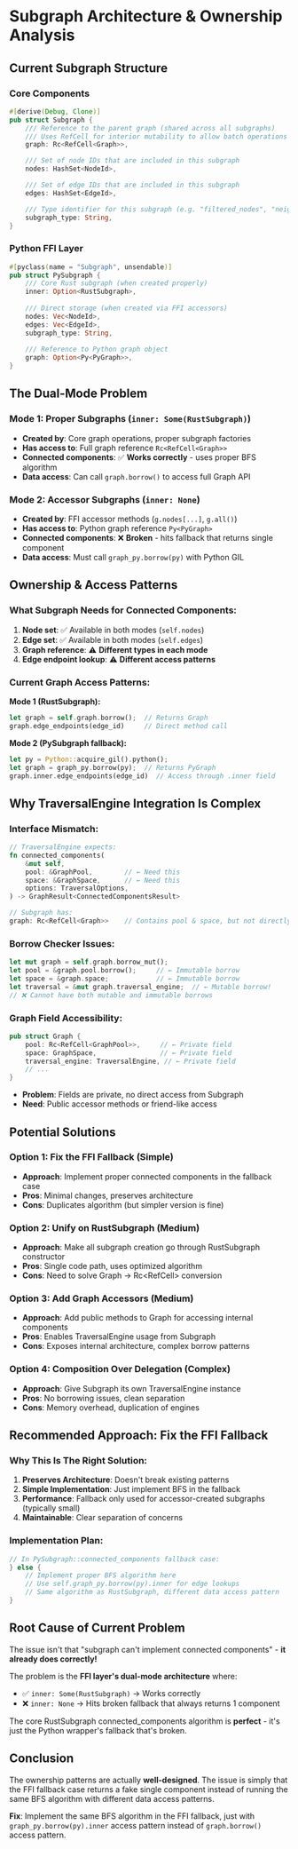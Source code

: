 # Subgraph Architecture & Ownership Analysis

## Current Subgraph Structure

### Core Components
```rust
#[derive(Debug, Clone)]
pub struct Subgraph {
    /// Reference to the parent graph (shared across all subgraphs)
    /// Uses RefCell for interior mutability to allow batch operations
    graph: Rc<RefCell<Graph>>,

    /// Set of node IDs that are included in this subgraph
    nodes: HashSet<NodeId>,

    /// Set of edge IDs that are included in this subgraph  
    edges: HashSet<EdgeId>,

    /// Type identifier for this subgraph (e.g. "filtered_nodes", "neighborhood")
    subgraph_type: String,
}
```

### Python FFI Layer
```rust
#[pyclass(name = "Subgraph", unsendable)]
pub struct PySubgraph {
    /// Core Rust subgraph (when created properly)
    inner: Option<RustSubgraph>,
    
    /// Direct storage (when created via FFI accessors) 
    nodes: Vec<NodeId>,
    edges: Vec<EdgeId>,
    subgraph_type: String,
    
    /// Reference to Python graph object
    graph: Option<Py<PyGraph>>,
}
```

## The Dual-Mode Problem

### Mode 1: Proper Subgraphs (`inner: Some(RustSubgraph)`)
- **Created by**: Core graph operations, proper subgraph factories
- **Has access to**: Full graph reference `Rc<RefCell<Graph>>`
- **Connected components**: ✅ **Works correctly** - uses proper BFS algorithm
- **Data access**: Can call `graph.borrow()` to access full Graph API

### Mode 2: Accessor Subgraphs (`inner: None`)
- **Created by**: FFI accessor methods (`g.nodes[...]`, `g.all()`)
- **Has access to**: Python graph reference `Py<PyGraph>` 
- **Connected components**: ❌ **Broken** - hits fallback that returns single component
- **Data access**: Must call `graph_py.borrow(py)` with Python GIL

## Ownership & Access Patterns

### What Subgraph Needs for Connected Components:

1. **Node set**: ✅ Available in both modes (`self.nodes`)
2. **Edge set**: ✅ Available in both modes (`self.edges`) 
3. **Graph reference**: ⚠️ **Different types in each mode**
4. **Edge endpoint lookup**: ⚠️ **Different access patterns**

### Current Graph Access Patterns:

**Mode 1 (RustSubgraph):**
```rust
let graph = self.graph.borrow();  // Returns Graph
graph.edge_endpoints(edge_id)     // Direct method call
```

**Mode 2 (PySubgraph fallback):**
```rust
let py = Python::acquire_gil().python();
let graph = graph_py.borrow(py);  // Returns PyGraph  
graph.inner.edge_endpoints(edge_id)  // Access through .inner field
```

## Why TraversalEngine Integration Is Complex

### Interface Mismatch:
```rust
// TraversalEngine expects:
fn connected_components(
    &mut self,
    pool: &GraphPool,        // ← Need this
    space: &GraphSpace,      // ← Need this  
    options: TraversalOptions,
) -> GraphResult<ConnectedComponentsResult>

// Subgraph has:
graph: Rc<RefCell<Graph>>    // Contains pool & space, but not directly accessible
```

### Borrow Checker Issues:
```rust
let mut graph = self.graph.borrow_mut();
let pool = &graph.pool.borrow();     // ← Immutable borrow
let space = &graph.space;            // ← Immutable borrow  
let traversal = &mut graph.traversal_engine;  // ← Mutable borrow!
// ❌ Cannot have both mutable and immutable borrows
```

### Graph Field Accessibility:
```rust
pub struct Graph {
    pool: Rc<RefCell<GraphPool>>,     // ← Private field
    space: GraphSpace,                // ← Private field
    traversal_engine: TraversalEngine, // ← Private field
    // ...
}
```
- **Problem**: Fields are private, no direct access from Subgraph
- **Need**: Public accessor methods or friend-like access

## Potential Solutions

### Option 1: Fix the FFI Fallback (Simple)
- **Approach**: Implement proper connected components in the fallback case
- **Pros**: Minimal changes, preserves architecture
- **Cons**: Duplicates algorithm (but simpler version is fine)

### Option 2: Unify on RustSubgraph (Medium)  
- **Approach**: Make all subgraph creation go through RustSubgraph constructor
- **Pros**: Single code path, uses optimized algorithm
- **Cons**: Need to solve Graph → Rc<RefCell<Graph>> conversion

### Option 3: Add Graph Accessors (Medium)
- **Approach**: Add public methods to Graph for accessing internal components
- **Pros**: Enables TraversalEngine usage from Subgraph
- **Cons**: Exposes internal architecture, complex borrow patterns

### Option 4: Composition Over Delegation (Complex)
- **Approach**: Give Subgraph its own TraversalEngine instance  
- **Pros**: No borrowing issues, clean separation
- **Cons**: Memory overhead, duplication of engines

## Recommended Approach: Fix the FFI Fallback

### Why This Is The Right Solution:

1. **Preserves Architecture**: Doesn't break existing patterns
2. **Simple Implementation**: Just implement BFS in the fallback
3. **Performance**: Fallback only used for accessor-created subgraphs (typically small)
4. **Maintainable**: Clear separation of concerns

### Implementation Plan:

```rust
// In PySubgraph::connected_components fallback case:
} else {
    // Implement proper BFS algorithm here
    // Use self.graph_py.borrow(py).inner for edge lookups
    // Same algorithm as RustSubgraph, different data access pattern
}
```

## Root Cause of Current Problem

The issue isn't that "subgraph can't implement connected components" - **it already does correctly!** 

The problem is the **FFI layer's dual-mode architecture** where:
- ✅ `inner: Some(RustSubgraph)` → Works correctly
- ❌ `inner: None` → Hits broken fallback that always returns 1 component

The core RustSubgraph connected_components algorithm is **perfect** - it's just the Python wrapper's fallback that's broken.

## Conclusion

The ownership patterns are actually **well-designed**. The issue is simply that the FFI fallback case returns a fake single component instead of running the same BFS algorithm with different data access patterns.

**Fix**: Implement the same BFS algorithm in the FFI fallback, just with `graph_py.borrow(py).inner` access pattern instead of `graph.borrow()` access pattern.